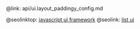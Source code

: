 @link: api/ui.layout_paddingy_config.md

@seolinktop: [javascript ui framework](https://webix.com)
@seolink: [list ui](https://webix.com/widget/list/)